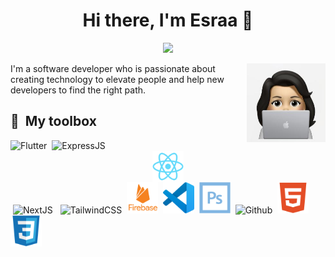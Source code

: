 <h1 align="center">Hi there, I'm Esraa 👋</h1>
<p align="center">
    <a href="https://www.linkedin.com/in/esraa-nassar-28337115b/"><img src="https://img.shields.io/badge/linkedin-%230177B5?style=flat&logo=linkedin&logoColor=white"/></a>
  </p>
  <img src="https://github.com/EsraaMagedd/EsraaMagedd/blob/main/avatarMe.jpg" align="right" width="25%"/>

I'm a software developer who is passionate about creating technology to elevate people and help new developers to find the right path.


## 🧰 &nbsp;My toolbox

<img src="[https://raw.githubusercontent.com/devicons/devicon/1119b9f84c0290e0f0b38982099a2bd027a48bf1/icons/nodejs/nodejs-plain.svg](https://res.cloudinary.com/nitishk72/image/upload/v1586796259/nstack_in/courses/flutter/flutter-banner.png)" alt="Flutter" width="50" height="50"/> &nbsp;<img  src="https://github.com/CyrisXD/CyrisXD/raw/master/assets/ExpressJS.png" alt="ExpressJS"/> &nbsp; <img  src="https://raw.githubusercontent.com/devicons/devicon/1119b9f84c0290e0f0b38982099a2bd027a48bf1/icons/react/react-original.svg" alt="ReactJS" width="50" height="50" style="margin:0 auto; display:block;"/> &nbsp;<img  src="https://github.com/CyrisXD/CyrisXD/raw/master/assets/NextJS.png" alt="NextJS"/> &nbsp; <img  src="https://github.com/CyrisXD/CyrisXD/raw/master/assets/TailwindCSS.png" alt="TailwindCSS"/> &nbsp;<img src="https://raw.githubusercontent.com/devicons/devicon/1119b9f84c0290e0f0b38982099a2bd027a48bf1/icons/firebase/firebase-plain-wordmark.svg" alt="Firebase" width="50" height="50"/> &nbsp;<img  src="https://raw.githubusercontent.com/devicons/devicon/1119b9f84c0290e0f0b38982099a2bd027a48bf1/icons/vscode/vscode-original.svg" alt="VSCode" width="50" height="50"/> &nbsp;<img  src="https://raw.githubusercontent.com/devicons/devicon/1119b9f84c0290e0f0b38982099a2bd027a48bf1/icons/photoshop/photoshop-line.svg" alt="Photoshop" width="50" height="50"/> &nbsp;<img  src="https://github.com/CyrisXD/CyrisXD/raw/master/assets/Github.png" alt="Github"/> &nbsp;<img  src="https://raw.githubusercontent.com/devicons/devicon/1119b9f84c0290e0f0b38982099a2bd027a48bf1/icons/html5/html5-plain.svg" alt="HTML5" width="50" height="50"/> &nbsp;<img  src="https://raw.githubusercontent.com/devicons/devicon/1119b9f84c0290e0f0b38982099a2bd027a48bf1/icons/css3/css3-original.svg" alt="CSS3" width="50" height="50"/>

&nbsp;
